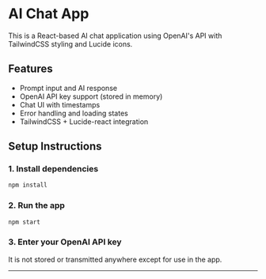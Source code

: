 # AI Chat App

This is a React-based AI chat application using OpenAI's API with TailwindCSS styling and Lucide icons.

## Features

- Prompt input and AI response
- OpenAI API key support (stored in memory)
- Chat UI with timestamps
- Error handling and loading states
- TailwindCSS + Lucide-react integration

## Setup Instructions

### 1. Install dependencies

```bash
npm install
```

### 2. Run the app

```bash
npm start
```

### 3. Enter your OpenAI API key

It is not stored or transmitted anywhere except for use in the app.

---
